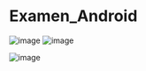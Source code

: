 # Examen_Android

![image](https://github.com/user-attachments/assets/0443625c-04f7-4afd-a522-e266db330155)
![image](https://github.com/user-attachments/assets/a6522bad-b63d-4524-bb58-5c57cfd5e5ca)

![image](https://github.com/user-attachments/assets/1f2ea9d3-8715-4b3e-8c6d-059310ce0870)





